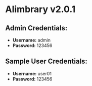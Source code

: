 # Alimbrary v2.0.1

## Admin Credentials:
- **Username:** admin
- **Password:** 123456

## Sample User Credentials:
- **Username:** user01
- **Password:** 123456
